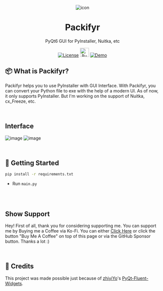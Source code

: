 <div align="center">

![icon](https://github.com/rohankishore/Packifyr/assets/109947257/2d9de576-70ee-4636-9857-c289a8237c77)
# Packifyr
PyQt6 GUI for PyInstaller, Nuitka, etc

</div>  

<div align="center">
  
  <a href="https://opensource.org/licenses/MIT">![License](https://img.shields.io/badge/License-MIT-yellow)</a>
  <a href='https://ko-fi.com/V7V7QZ7GS' target='_blank'><img height='36' style='border:0px;height:29px;' src='https://storage.ko-fi.com/cdn/kofi5.png?v=3' border='0' alt='Buy Me a Coffee at ko-fi.com' /></a>
  <a href="https://www.fiverr.com/rohancodespy/">![Demo](https://img.shields.io/badge/Fiverr-Hire-green)</a>
</div>

## 📦 What is Packifyr?
Packifyr helps you to use PyInstaller with GUI Interface. With Packifyr, you can convert your Python file to exe with the help of a modern UI. As of now, it only supports PyInstaller. But I'm working on the support of Nuitka, cx_Freeze, etc. 
  
      
<br>

## Interface
![image](https://github.com/rohankishore/Packifyr/assets/109947257/9c9b3b1d-f9e1-4797-a8d7-db4a103e0fc6)
![image](https://github.com/rohankishore/Packifyr/assets/109947257/74db6511-558f-43e6-8980-a7a11373b4a7)

<br>

## 👒 Getting Started

```bash
pip install -r requirements.txt
```

- Run  `main.py`

<br>


<br>

## Show Support

Hey! First of all, thank you for considering supporting me. You can support me by Buying me a Coffee via Ko-Fi. You can either [Click Here](https://ko-fi.com/rohankishore) or click the button "Buy Me A Coffee" on top of this page or via the GitHub Sponsor button. Thanks a lot :)

<br>
    
## 💖 Credits

This project was made possible just because of [zhiyiYo](https://github.com/zhiyiYo)'s [PyQt-Fluent-Widgets](https://github.com/zhiyiYo/PyQt-Fluent-Widgets).

<br>

